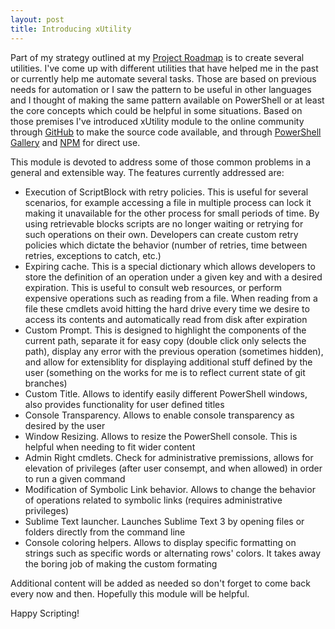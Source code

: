 ```yaml
---
layout: post
title: Introducing xUtility
---
```


Part of my strategy outlined at my [Project Roadmap](https://hobelinm.github.io/Project-Roadmap/) is to create several utilities. 
I've come up with different utilities that have helped me in the past or currently help me automate several tasks. 
Those are based on previous needs for automation or I saw the pattern to be useful in other languages and I thought of making the same pattern available on PowerShell or at least the core concepts which could be helpful in some situations. 
Based on those premises I've introduced xUtility module to the online community through [GitHub](https://github.com/hobelinm/PsxUtility) to make the source code available, and through [PowerShell Gallery](https://www.powershellgallery.com/packages/xUtility/) and [NPM](https://www.npmjs.com/package/ps-xutilities) for direct use.

This module is devoted to address some of those common problems in a general and extensible way. 
The features currently addressed are:

- Execution of ScriptBlock with retry policies. This is useful for several scenarios, for example accessing a file in multiple process can lock it making it unavailable for the other process for small periods of time. 
By using retrievable blocks scripts are no longer waiting or retrying for such operations on their own. 
Developers can create custom retry policies which dictate the behavior (number of retries, time between retries, exceptions to catch, etc.)
- Expiring cache. This is a special dictionary which allows developers to store the definition of an operation under a given key and with a desired expiration. This is useful to consult web resources, or perform expensive operations such as reading from a file. When reading from a file these cmdlets avoid hitting the hard drive every time we desire to access its contents and automatically read from disk after expiration
- Custom Prompt. This is designed to highlight the components of the current path, separate it for easy copy (double click only selects the path), display any error with the previous operation (sometimes hidden), and allow for extensiblity for displaying additional stuff defined by the user (something on the works for me is to reflect current state of git branches)
- Custom Title. Allows to identify easily different PowerShell windows, also provides functionality for user defined titles
- Console Transparency. Allows to enable console transparency as desired by the user
- Window Resizing. Allows to resize the PowerShell console. This is helpful when needing to fit wider content
- Admin Right cmdlets. Check for administrative premissions, allows for elevation of privileges (after user consempt, and when allowed) in order to run a given command
- Modification of Symbolic Link behavior. Allows to change the behavior of operations related to symbolic links (requires administrative privileges)
- Sublime Text launcher. Launches Sublime Text 3 by opening files or folders directly from the command line
- Console coloring helpers. Allows to display specific formatting on strings such as specific words or alternating rows' colors. It takes away the boring job of making the custom formating

Additional content will be added as needed so don't forget to come back every now and then. Hopefully this module will be helpful.

Happy Scripting!